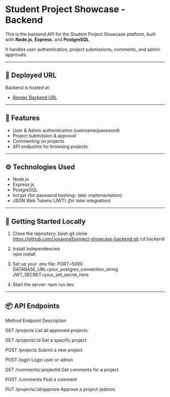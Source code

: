 
# Student Project Showcase - Backend

This is the backend API for the Student Project Showcase platform, built with **Node.js**, **Express**, and **PostgreSQL**.

It handles user authentication, project submissions, comments, and admin approvals.

---

## 🔗 Deployed URL

Backend is hosted at:
- [Render Backend URL](https://project-showcase-backend-3d1b.onrender.com)


---

## 🧠 Features

- User & Admin authentication (username/password)
- Project submission & approval
- Commenting on projects
- API endpoints for browsing projects

---

## ⚙️ Technologies Used

- Node.js
- Express.js
- PostgreSQL
- bcrypt (for password hashing- later implementation)
- JSON Web Tokens (JWT) *(for later integration)*

---

## 🚀 Getting Started Locally

1. Clone the repository:
   bash
   git clone https://github.com/Josavina1/project-showcase-backend.git
   cd backend
    
2. Install independencies   
   npm install
   
3. Set up your .env file:
  PORT=5000
  DATABASE_URL=your_postgres_connection_string
  JWT_SECRET=your_jwt_secret_here
  
4. Start the server:
  npm run dev

---

## 📦 API Endpoints

Method	    Endpoint      	Description

GET	      /projects	      List all approved projects

GET	      /projects/:id	  Get a specific project

POST	    /projects	      Submit a new project

POST	    /login	        Login user or admin

GET	      /comments/:projectId	 Get comments for a project

POST	    /comments	            Post a comment

PUT	      /projects/:id/approve  	Approve a project (admin)
   
